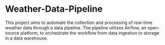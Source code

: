 # Weather-Data-Pipeline
This project aims to automate the collection and processing of real-time weather data through a data pipeline. The pipeline utilizes Airflow, an open-source platform, to orchestrate the workflow from data ingestion to storage in a data warehouse.
